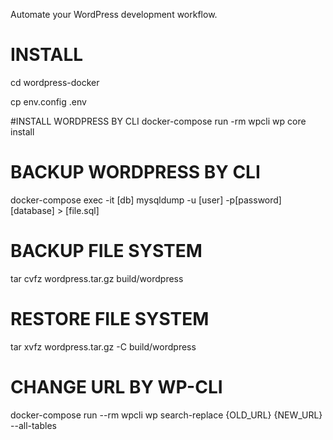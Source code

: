 Automate your WordPress development workflow.
# INSTALL 

cd wordpress-docker

cp env.config .env

#INSTALL WORDPRESS BY CLI
docker-compose run -rm wpcli wp core install

# BACKUP WORDPRESS BY CLI
docker-compose exec -it [db] mysqldump -u [user] -p[password] [database] > [file.sql]

# BACKUP FILE SYSTEM
tar cvfz wordpress.tar.gz build/wordpress

# RESTORE FILE SYSTEM
tar xvfz wordpress.tar.gz -C build/wordpress

# CHANGE URL BY WP-CLI
docker-compose run --rm wpcli wp search-replace {OLD_URL} {NEW_URL} --all-tables
